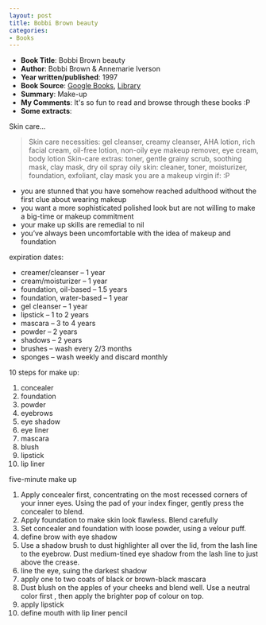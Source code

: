 ```yaml
---
layout: post
title: Bobbi Brown beauty
categories:
- Books
---
```



- **Book Title**: Bobbi Brown beauty
- **Author**: Bobbi Brown & Annemarie Iverson
- **Year written/published**: 1997
- **Book Source**: [Google Books](http://books.google.com/books?id=KOAqGwAACAAJ&dq=bobbi+brown+beauty), [Library ](http://vistaweb.nlb.gov.sg/cgi-bin/cw_cgi?fullRecord+9310+3002+12225338+7+7)
- **Summary**: Make-up
- **My Comments**: It's so fun to read and browse through these books :P
- **Some extracts**:

Skin care...

> Skin care necessities: gel cleanser, creamy cleanser, AHA lotion, rich facial cream, oil-free lotion, non-oily eye makeup remover, eye cream, body lotion Skin-care extras: toner, gentle grainy scrub, soothing mask, clay mask, dry oil spray oily skin: cleaner, toner, moisturizer, foundation, exfoliant, clay mask
you are a makeup virgin if: :P

- you are stunned that you have somehow reached adulthood without the first clue about wearing makeup
- you want a more sophisticated polished look but are not willing to make a big-time or makeup commitment
- your make up skills are remedial to nil
- you’ve always been uncomfortable with the idea of makeup and foundation

expiration dates:

- creamer/cleanser – 1 year
- cream/moisturizer – 1 year
- foundation, oil-based – 1.5 years
- foundation, water-based – 1 year
- gel cleanser – 1 year
- lipstick – 1 to 2 years
- mascara – 3 to 4 years
- powder – 2 years
- shadows – 2 years
- brushes – wash every 2/3 months
- sponges – wash weekly and discard monthly

10 steps for make up:

1. concealer
2. foundation
3. powder
4. eyebrows
5. eye shadow
6. eye liner
7. mascara
8. blush
9. lipstick
10. lip liner

five-minute make up

1. Apply concealer first, concentrating on the most recessed corners of your inner eyes. Using the pad of your index finger, gently press the concealer to blend.
2. Apply foundation to make skin look flawless. Blend carefully
3. Set concealer and foundation with loose powder, using a velour puff.
4. define brow with eye shadow
5. Use a shadow brush to dust highlighter all over the lid, from the lash line to the eyebrow. Dust medium-tined eye shadow from the lash line to just above the crease.
6. line the eye, suing the darkest shadow
7. apply one to two coats of black or brown-black mascara
8. Dust blush on the apples of your cheeks and blend well. Use a neutral color first , then apply the brighter pop of colour on top.
9. apply lipstick
10. define mouth with lip liner pencil
